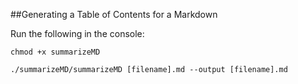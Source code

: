 ##Generating a Table of Contents for a Markdown

Run the following in the console:

    chmod +x summarizeMD

    ./summarizeMD/summarizeMD [filename].md --output [filename].md
